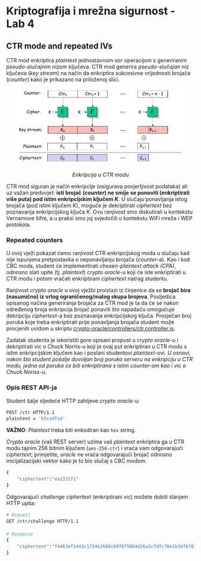 # **Kriptografija i mrežna sigurnost - Lab 4**

## CTR mode and repeated IVs

CTR mod enkriptira _plaintext_ jednostavnom _xor_ operacijom s generiranim _pseudo-slučajnim_ nizom ključeva.
CTR mod generira _pseudo-slučajan_ niz ključeva (_key stream_) na način da enkriptira sukcesivne vrijednosti brojača (_counter_) kako je prikazano na priloženoj slici.

<p align="center">
<img src="../img/ctr.png" alt="CTR encryption" width="450px" height="auto"/>
<br><br>
<em>Enkripcija u CTR modu</em>
</p>

CTR mod siguran je način enkripcije (osigurava povjerljivost podataka) ali uz važan preduvjet: **isti brojač (_counter_) ne smije se ponoviti (enkriptirati više puta) pod istim enkripcijskim ključem _K_**. U slučaju ponavljanja istog brojača (pod istim ključem K), moguće je dekriptirati _ciphertext_ bez poznavanja enkripcijskog ključa _K_. Ovu ranjivost smo diskutirali u kontekstu Vernamove šifre, a u praksi smo joj svjedočili u kontekstu WiFi mreža i WEP protokola.

### Repeated counters

U ovoj vježi pokazat ćemo ranjivost CTR enkripcijskog moda u slučaju kad nije ispunjena pretpostavka o neponavljanju brojača (_counter_-a). Kao i kod CBC moda, student će implementirati _chosen-plaintext attack (CPA)_, odnosno slati upite (tj. _plaintext_) _crypto oracle_-u koji će iste enkriptirati u CTR modu i potom vraćati enkriptirani _ciphertext_ natrag studentu.

Ranjivost _crypto oracle_ u ovoj vježbi proizlazi iz činjenice da se **brojač bira (nasumično) iz vrlog ograničenog/malog skupa brojeva**. Posljedica opisanog načina generiranja brojača za CTR mod je ta da će se nakon određenog broja enkripcija brojač ponaviti što napadaču omogućuje dekripciju _ciphertext_-a bez poznavanja enkripcijskog ključa. Prosječan broj poruka koje treba enkriptirati prije ponavljanja brojača student može procjeniti uvidom u skriptu [crypto-oracle/controllers/ctr.controller.js](/crypto-oracle/controllers/ctr.controller.js).

Zadatak studenta je iskoristiti gore opisani propust u _crypto oracle_-u i dekriptirati vic o Chuck Norris-u koji je ovaj put enkriptiran u CTR modu s istim enkripcijskim ključem kao i poslani studentovi _plaintext_-ovi. _U osnovi, nakon što student pošalje dovoljan broj poruka serveru na enkripciju u CTR modu, jedna od poruka će biti enkriptirana s istim _counter_-om kao i vic o Chuck Noriss-u._ 

### Opis REST API-ja

Student šalje sljedeće HTTP zahtjeve _crypto oracle_-u:

```Bash
POST /ctr HTTP/1.1
plaintext = 'b5cadfsd'
```

**VAŽNO**: _Plaintext_ treba biti enkodiran kao `hex` string.

_Crypto oracle_ (vaš REST server) uzima vaš _plaintext_ enkriptira ga u CTR modu tajnim 256 bitnim ključem (`aes-256-ctr`) i vraća vam odgovarajući _ciphertext_; primjetite, _oracle_ ne vraća odgovarajući brojač odnosno inicijalizacijski vektor kako je to bio slučaj s CBC modom.

```Bash
{
    "ciphertext":"ea1331f1"
}
```

Odgovarajući _challenge ciphertext_ (enkriptirani vic) možete dobiti slanjem HTTP upita:

```Bash
# Request
GET /ctr/challenge HTTP/1.1

# Response
{
    "ciphertext":"f4483ef1443c1f24e26b8c697875004d26a3cfdfc76e1b34fb78facc97009f2bb599a5a97addc444409b4ea38d"
}
```

